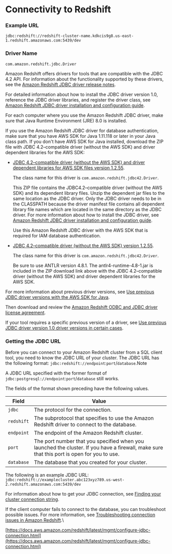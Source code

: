 # Connectivity to Redshift

### Example URL

```
jdbc:redshift://redshift-cluster-name.kdkcis9g8.us-east-1.redshift.amazonaws.com:5439/dev
```

### Driver Name

```
com.amazon.redshift.jdbc.Driver
```

Amazon Redshift offers drivers for tools that are compatible with the JDBC 4.2 API. For information about the functionality supported by these drivers, see the [Amazon Redshift JDBC driver release notes](https://s3.amazonaws.com/redshift-downloads/drivers/jdbc/1.2.55.1083/Amazon+Redshift+JDBC+Release+Notes.pdf).

For detailed information about how to install the JDBC driver version 1.0, reference the JDBC driver libraries, and register the driver class, see [Amazon Redshift JDBC driver installation and configuration guide](https://s3.amazonaws.com/redshift-downloads/drivers/jdbc/1.2.55.1083/Amazon+Redshift+JDBC+Connector+Install+Guide.pdf).

For each computer where you use the Amazon Redshift JDBC driver, make sure that Java Runtime Environment (JRE) 8.0 is installed.

If you use the Amazon Redshift JDBC driver for database authentication, make sure that you have AWS SDK for Java 1.11.118 or later in your Java class path. If you don't have AWS SDK for Java installed, download the ZIP file with JDBC 4.2–compatible driver (without the AWS SDK) and driver dependent libraries for the AWS SDK:

*   [JDBC 4.2–compatible driver (without the AWS SDK) and driver dependent libraries for AWS SDK files version 1.2.55](https://s3.amazonaws.com/redshift-downloads/drivers/jdbc/1.2.55.1083/RedshiftJDBC42-1.2.55.1083.zip).

    The class name for this driver is `com.amazon.redshift.jdbc42.Driver`.

    This ZIP file contains the JDBC4.2–compatible driver (without the AWS SDK) and its dependent library files. Unzip the dependent jar files to the same location as the JDBC driver. Only the JDBC driver needs to be in the CLASSPATH because the driver manifest file contains all dependent library file names which are located in the same directory as the JDBC driver. For more information about how to install the JDBC driver, see [Amazon Redshift JDBC driver installation and configuration guide](https://s3.amazonaws.com/redshift-downloads/drivers/jdbc/1.2.55.1083/Amazon+Redshift+JDBC+Connector+Install+Guide.pdf).

    Use this Amazon Redshift JDBC driver with the AWS SDK that is required for IAM database authentication.
*   [JDBC 4.2–compatible driver (without the AWS SDK) version 1.2.55](https://s3.amazonaws.com/redshift-downloads/drivers/jdbc/1.2.55.1083/RedshiftJDBC42-no-awssdk-1.2.55.1083.jar).

    The class name for this driver is `com.amazon.redshift.jdbc42.Driver`.

    Be sure to use ANTLR version 4.8.1. The antlr4-runtime-4.8-1.jar is included in the ZIP download link above with the JDBC 4.2–compatible driver (without the AWS SDK) and driver dependent libraries for the AWS SDK.

For more information about previous driver versions, see [Use previous JDBC driver versions with the AWS SDK for Java](https://docs.aws.amazon.com/redshift/latest/mgmt/configure-jdbc-connection.html#jdbc-previous-versions-with-sdk).

Then download and review the [Amazon Redshift ODBC and JDBC driver license agreement](https://s3.amazonaws.com/redshift-downloads/drivers/Amazon+Redshift+ODBC+and+JDBC+Driver+License+Agreement.pdf).

If your tool requires a specific previous version of a driver, see [Use previous JDBC driver version 1.0 driver versions in certain cases](https://docs.aws.amazon.com/redshift/latest/mgmt/configure-jdbc-connection.html#jdbc-previous-versions).

### Getting the JDBC URL <a href="#obtain-jdbc-url" id="obtain-jdbc-url"></a>

Before you can connect to your Amazon Redshift cluster from a SQL client tool, you need to know the JDBC URL of your cluster. The JDBC URL has the following format: `jdbc:redshift://endpoint`:`port`/`database`.Note

A JDBC URL specified with the former format of `jdbc:postgresql://endpoint`:`port`/`database` still works.

The fields of the format shown preceding have the following values.

| Field      | Value                                                                                                                                      |
| ---------- | ------------------------------------------------------------------------------------------------------------------------------------------ |
| `jdbc`     | The protocol for the connection.                                                                                                           |
| `redshift` | The subprotocol that specifies to use the Amazon Redshift driver to connect to the database.                                               |
| `endpoint` | The endpoint of the Amazon Redshift cluster.                                                                                               |
| `port`     | The port number that you specified when you launched the cluster. If you have a firewall, make sure that this port is open for you to use. |
| `database` | The database that you created for your cluster.                                                                                            |

The following is an example JDBC URL: `jdbc:redshift://examplecluster.abc123xyz789.us-west-2.redshift.amazonaws.com:5439/dev`

For information about how to get your JDBC connection, see [Finding your cluster connection string](https://docs.aws.amazon.com/redshift/latest/mgmt/configuring-connections.html#connecting-connection-string).

If the client computer fails to connect to the database, you can troubleshoot possible issues. For more information, see [Troubleshooting connection issues in Amazon Redshift](https://docs.aws.amazon.com/redshift/latest/mgmt/troubleshooting-connections.html).\\

[https://docs.aws.amazon.com/redshift/latest/mgmt/configure-jdbc-connection.html](https://docs.aws.amazon.com/redshift/latest/mgmt/configure-jdbc-connection.html)
